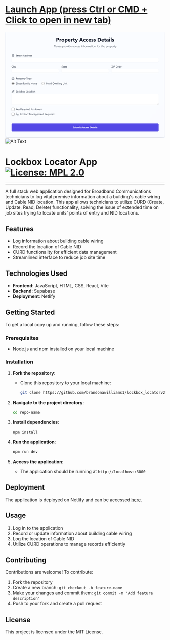 # [Launch App (press Ctrl or CMD + Click to open in new tab)](https://lockboxlocatorv2.netlify.app/)

![Lockbox Locator App](https://github.com/brandonawilliams1/lockbox_locatorv2.0/blob/main/client/lockbox_locatorv2.0/public/assets/lockbox_app.png) ![Alt Text](URL)

# Lockbox Locator App [![License: MPL 2.0](https://img.shields.io/badge/License-MPL_2.0-brightgreen.svg)](https://opensource.org/licenses/MPL-2.0)

---

A full stack web application designed for Broadband Communications technicians to log vital premise information about a building's cable wiring and Cable NID location. This app allows technicians to utilize CURD (Create, Update, Read, Delete) functionality, solving the issue of extended time on job sites trying to locate units' points of entry and NID locations.

## Features

- Log information about building cable wiring
- Record the location of Cable NID
- CURD functionality for efficient data management
- Streamlined interface to reduce job site time

## Technologies Used

- **Frontend**: JavaScript, HTML, CSS, React, Vite
- **Backend**: Supabase
- **Deployment**: Netlify

## Getting Started

To get a local copy up and running, follow these steps:

### Prerequisites

- Node.js and npm installed on your local machine

### Installation

1. **Fork the repository**:
   - Clone this repository to your local machine:
     ```bash
     git clone https://github.com/brandonawilliams1/lockbox_locatorv2.0.git
     ```
2. **Navigate to the project directory**:

   ```bash
   cd repo-name
   ```

3. **Install dependencies**:

   ```bash
   npm install
   ```

4. **Run the application**:

   ```bash
   npm run dev
   ```

5. **Access the application**:
   - The application should be running at `http://localhost:3000`

## Deployment

The application is deployed on Netlify and can be accessed [here](https://lockboxlocatorv2.netlify.app/).

## Usage

1. Log in to the application
2. Record or update information about building cable wiring
3. Log the location of Cable NID
4. Utilize CURD operations to manage records efficiently

## Contributing

Contributions are welcome! To contribute:

1. Fork the repository
2. Create a new branch: `git checkout -b feature-name`
3. Make your changes and commit them: `git commit -m 'Add feature description'`
4. Push to your fork and create a pull request

## License

This project is licensed under the MIT License.
